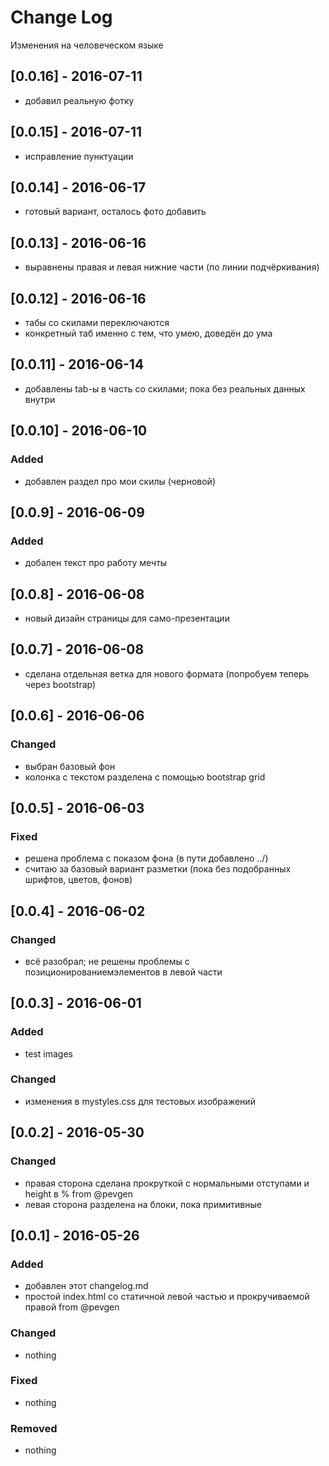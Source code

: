 # Change Log
Изменения на человеческом языке

## [0.0.16] - 2016-07-11
  - добавил реальную фотку

## [0.0.15] - 2016-07-11
  - исправление пунктуации
  
## [0.0.14] - 2016-06-17
  - готовый вариант, осталось фото добавить

## [0.0.13] - 2016-06-16
  - выравнены правая и левая нижние части (по линии подчёркивания)

## [0.0.12] - 2016-06-16
  - табы со скилами переключаются
  - конкретный таб именно с тем, что умею, доведён до ума

## [0.0.11] - 2016-06-14
  - добавлены tab-ы в часть со скилами; пока без реальных данных внутри

## [0.0.10] - 2016-06-10
### Added
  - добавлен раздел про мои скилы (черновой)

## [0.0.9] - 2016-06-09
### Added
  - добален текст про работу мечты

## [0.0.8] - 2016-06-08
  - новый дизайн страницы для само-презентации

## [0.0.7] - 2016-06-08
  - сделана отдельная ветка для нового формата (попробуем теперь через bootstrap)
  
## [0.0.6] - 2016-06-06
### Changed
  - выбран базовый фон
  - колонка с текстом разделена с помощью bootstrap grid


## [0.0.5] - 2016-06-03
### Fixed
  - решена проблема с показом фона (в пути добавлено ../)
  - считаю за базовый вариант разметки (пока без подобранных шрифтов, цветов, фонов)


## [0.0.4] - 2016-06-02
### Changed
 - всё разобрал; не решены проблемы с позиционированиемэлементов в левой части 

## [0.0.3] - 2016-06-01
### Added
  - test images
  
### Changed
  -  изменения в mystyles.css для тестовых изображений



## [0.0.2] - 2016-05-30
### Changed
-  правая сторона сделана прокруткой с нормальными отступами и height в % from @pevgen
- левая сторона разделена на блоки, пока примитивные



## [0.0.1] - 2016-05-26
### Added
- добавлен этот changelog.md
- простой index.html cо статичной левой частью и прокручиваемой правой  from @pevgen

### Changed
- nothing

### Fixed
- nothing

### Removed
- nothing
